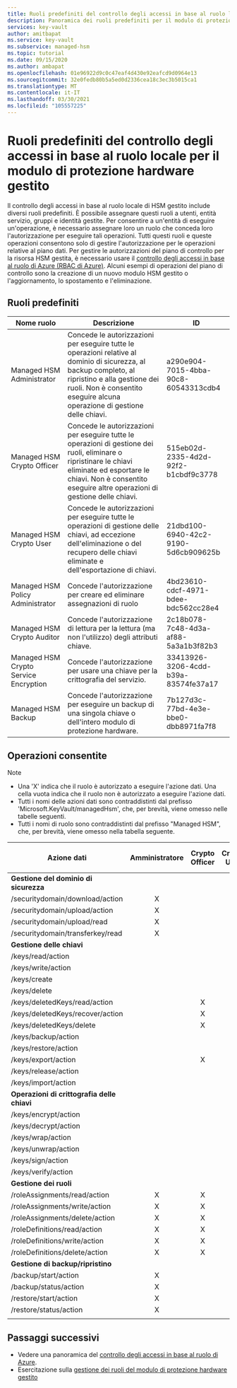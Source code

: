 ```yaml
---
title: Ruoli predefiniti del controllo degli accessi in base al ruolo locale per il modulo di protezione hardware gestito - Azure Key Vault | Microsoft Docs
description: Panoramica dei ruoli predefiniti per il modulo di protezione hardware gestito che è possibile assegnare a utenti, entità servizio, gruppi e identità gestite
services: key-vault
author: amitbapat
ms.service: key-vault
ms.subservice: managed-hsm
ms.topic: tutorial
ms.date: 09/15/2020
ms.author: ambapat
ms.openlocfilehash: 01e96922d9c0c47eaf4d430e92eafcd9d0964e13
ms.sourcegitcommit: 32e0fedb80b5a5ed0d2336cea18c3ec3b5015ca1
ms.translationtype: MT
ms.contentlocale: it-IT
ms.lasthandoff: 03/30/2021
ms.locfileid: "105557225"
---
```

# <a name="managed-hsm-local-rbac-built-in-roles"></a>Ruoli predefiniti del controllo degli accessi in base al ruolo locale per il modulo di protezione hardware gestito

Il controllo degli accessi in base al ruolo locale di HSM gestito include diversi ruoli predefiniti. È possibile assegnare questi ruoli a utenti, entità servizio, gruppi e identità gestite. Per consentire a un'entità di eseguire un'operazione, è necessario assegnare loro un ruolo che conceda loro l'autorizzazione per eseguire tali operazioni. Tutti questi ruoli e queste operazioni consentono solo di gestire l'autorizzazione per le operazioni relative al piano dati. Per gestire le autorizzazioni del piano di controllo per la risorsa HSM gestita, è necessario usare il [controllo degli accessi in base al ruolo di Azure (RBAC di Azure)](../../role-based-access-control/overview.md). Alcuni esempi di operazioni del piano di controllo sono la creazione di un nuovo modulo HSM gestito o l'aggiornamento, lo spostamento e l'eliminazione.

## <a name="built-in-roles"></a>Ruoli predefiniti

|Nome ruolo|Descrizione|ID|
|---|---|---|
|Managed HSM Administrator| Concede le autorizzazioni per eseguire tutte le operazioni relative al dominio di sicurezza, al backup completo, al ripristino e alla gestione dei ruoli. Non è consentito eseguire alcuna operazione di gestione delle chiavi.|a290e904-7015-4bba-90c8-60543313cdb4|
|Managed HSM Crypto Officer|Concede le autorizzazioni per eseguire tutte le operazioni di gestione dei ruoli, eliminare o ripristinare le chiavi eliminate ed esportare le chiavi. Non è consentito eseguire altre operazioni di gestione delle chiavi.|515eb02d-2335-4d2d-92f2-b1cbdf9c3778|
|Managed HSM Crypto User|Concede le autorizzazioni per eseguire tutte le operazioni di gestione delle chiavi, ad eccezione dell'eliminazione o del recupero delle chiavi eliminate e dell'esportazione di chiavi.|21dbd100-6940-42c2-9190-5d6cb909625b|
|Managed HSM Policy Administrator| Concede l'autorizzazione per creare ed eliminare assegnazioni di ruolo|4bd23610-cdcf-4971-bdee-bdc562cc28e4|
|Managed HSM Crypto Auditor|Concede l'autorizzazione di lettura per la lettura (ma non l'utilizzo) degli attributi chiave.|2c18b078-7c48-4d3a-af88-5a3a1b3f82b3|
|Managed HSM Crypto Service Encryption| Concede l'autorizzazione per usare una chiave per la crittografia del servizio. |33413926-3206-4cdd-b39a-83574fe37a17|
|Managed HSM Backup| Concede l'autorizzazione per eseguire un backup di una singola chiave o dell'intero modulo di protezione hardware.|7b127d3c-77bd-4e3e-bbe0-dbb8971fa7f8|

## <a name="permitted-operations"></a>Operazioni consentite
> [!NOTE]  
> - Una 'X' indica che il ruolo è autorizzato a eseguire l'azione dati. Una cella vuota indica che il ruolo non è autorizzato a eseguire l'azione dati.
> - Tutti i nomi delle azioni dati sono contraddistinti dal prefisso 'Microsoft.KeyVault/managedHsm', che, per brevità, viene omesso nelle tabelle seguenti.
> - Tutti i nomi di ruolo sono contraddistinti dal prefisso "Managed HSM", che, per brevità, viene omesso nella tabella seguente.

|Azione dati | Amministratore | Crypto Officer | Crypto User | Policy Administrator | Crypto Service Encryption | Backup | Crypto Auditor|
|---|---|---|---|---|---|---|---|
|**Gestione del dominio di sicurezza**|
/securitydomain/download/action|<center>X</center>||||||
/securitydomain/upload/action|<center>X</center>||||||
/securitydomain/upload/read|<center>X</center>||||||
/securitydomain/transferkey/read|<center>X</center>||||||
|**Gestione delle chiavi**|
|/keys/read/action|||<center>X</center>||<center>X</center>||<center>X</center>|
|/keys/write/action|||<center>X</center>||||
|/keys/create|||<center>X</center>||||
|/keys/delete|||<center>X</center>||||
|/keys/deletedKeys/read/action||<center>X</center>|||||
|/keys/deletedKeys/recover/action||<center>X</center>|||||
|/keys/deletedKeys/delete||<center>X</center>|||||<center>X</center>|
|/keys/backup/action|||<center>X</center>|||<center>X</center>|
|/keys/restore/action|||<center>X</center>||||
|/keys/export/action||<center>X</center>|||||
|/keys/release/action|||<center>X</center>||||
|/keys/import/action|||<center>X</center>||||
|**Operazioni di crittografia delle chiavi**|
|/keys/encrypt/action|||<center>X</center>||||
|/keys/decrypt/action|||<center>X</center>||||
|/keys/wrap/action|||<center>X</center>||<center>X</center>||
|/keys/unwrap/action|||<center>X</center>||<center>X</center>||
|/keys/sign/action|||<center>X</center>||||
|/keys/verify/action|||<center>X</center>||||
|**Gestione dei ruoli**|
|/roleAssignments/read/action|<center>X</center>|<center>X</center>|<center>X</center>|<center>X</center>|||<center>X</center>
|/roleAssignments/write/action|<center>X</center>|<center>X</center>||<center>X</center>|||
|/roleAssignments/delete/action|<center>X</center>|<center>X</center>||<center>X</center>|||
|/roleDefinitions/read/action|<center>X</center>|<center>X</center>|<center>X</center>|<center>X</center>|||<center>X</center>
|/roleDefinitions/write/action|<center>X</center>|<center>X</center>||<center>X</center>|||
|/roleDefinitions/delete/action|<center>X</center>|<center>X</center>||<center>X</center>|||
|**Gestione di backup/ripristino**|
|/backup/start/action|<center>X</center>|||||<center>X</center>|
|/backup/status/action|<center>X</center>|||||<center>X</center>|
|/restore/start/action|<center>X</center>||||||
|/restore/status/action|<center>X</center>||||||
||||||||

## <a name="next-steps"></a>Passaggi successivi

- Vedere una panoramica del [controllo degli accessi in base al ruolo di Azure](../../role-based-access-control/overview.md).
- Esercitazione sulla [gestione dei ruoli del modulo di protezione hardware gestito](role-management.md)

